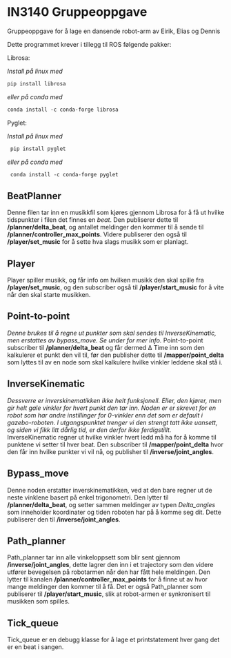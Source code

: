 # IN3140 Gruppeoppgave
Gruppeoppgave for å lage en dansende robot-arm
av Eirik, Elias og Dennis

Dette programmet krever i tillegg til ROS følgende pakker:

Librosa:

*Install på linux med*
``` markdown
pip install librosa
```
*eller på conda med*
``` markdown
conda install -c conda-forge librosa
```

Pyglet:

*Install på linux med*
``` markdown
 pip install pyglet
 ```
*eller på conda med*
``` markdown
 conda install -c conda-forge pyglet
```
BeatPlanner
------
Denne filen tar inn en musikkfil som kjøres gjennom Librosa for å få ut hvilke
tidspunkter i filen det finnes en *beat*. Den publiserer dette til **/planner/delta_beat**,
og antallet meldinger den kommer til å sende til **/planner/controller_max_points**.
Videre publiserer den også til **/player/set_music** for å sette hva slags musikk som er planlagt.

Player
------
Player spiller musikk, og får info om hvilken musikk den skal spille fra **/player/set_music**,
og den subscriber også til **/player/start_music** for å vite når den skal starte musikken.

Point-to-point
------
*Denne brukes til å regne ut punkter som skal sendes til InverseKinematic, men erstattes av bypass_move. Se under for mer info.*
Point-to-point subscriber til **/planner/delta_beat** og får dermed &Delta; Time inn som den kalkulerer et punkt den vil til, før den publisher dette til **/mapper/point_delta** som lyttes til av en node som skal kalkulere hvilke vinkler leddene skal stå i.

InverseKinematic
------
*Dessverre er inverskinematikken ikke helt funksjonell. Eller, den kjører, men gir helt gale vinkler for hvert punkt den tar inn. Noden er er skrevet for en robot som har andre instillinger for 0-vinkler enn det som er default i gazebo-roboten. I utgangspunktet trenger vi den strengt tatt ikke uansett, og siden vi fikk litt dårlig tid, er den derfor ikke ferdigstillt.*  
InverseKinematic regner ut hvilke vinkler hvert ledd må ha for å komme til punktene vi setter til hver beat. Den subscriber til **/mapper/point_delta** hvor den får inn hvilke punkter vi vil nå, og publisher til **/inverse/joint_angles**.

Bypass_move
------
Denne noden erstatter inverskinematikken, ved at den bare regner ut de neste vinklene basert på enkel trigonometri. Den lytter til **/planner/delta_beat**, og setter sammen meldinger av typen *Delta_angles* som inneholder koordinater og tiden roboten har på å komme seg dit. Dette
publiserer den til **/inverse/joint_angles**.

Path_planner
------
Path_planner tar inn alle vinkeloppsett som blir sent gjennom **/inverse/joint_angles**, dette lagrer den inn i et trajectory som den videre utfører bevegelsen på robotarmen når den har fått hele meldingen. Den lytter til kanalen **/planner/controller_max_points** for å finne ut av hvor mange meldinger den kommer til å få. Det er også Path_planner som publiserer til **/player/start_music**, slik at robot-armen er synkronisert til musikken som spilles. 

Tick_queue
------
Tick_queue er en debugg klasse for å lage et printstatement hver gang det er en beat i sangen.
